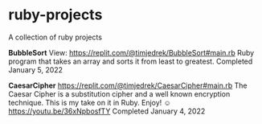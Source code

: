 # ruby-projects
A collection of ruby projects

**BubbleSort**
View: https://replit.com/@timjedrek/BubbleSort#main.rb
Ruby program that takes an array and sorts it from least to greatest.
Completed January 5, 2022

**CaesarCipher**
https://replit.com/@timjedrek/CaesarCipher#main.rb
The Caesar Cipher is a substitution cipher and a well known encryption technique.  This is my take on it in Ruby.  Enjoy!  ☺️ https://youtu.be/36xNpbosfTY
Completed January 4, 2022